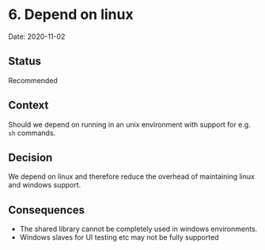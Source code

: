 # 6. Depend on linux

Date: 2020-11-02

## Status

Recommended

## Context

Should we depend on running in an unix environment with support for e.g. `sh` commands.

## Decision

We depend on linux and therefore reduce the overhead of maintaining linux and windows support.

## Consequences

* The shared library cannot be completely used in windows environments. 
* Windows slaves for UI testing etc may not be fully supported